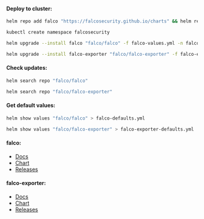 #### Deploy to cluster:
```bash
helm repo add falco "https://falcosecurity.github.io/charts" && helm repo update
```
```bash
kubectl create namespace falcosecurity
```
```bash
helm upgrade --install falco "falco/falco" -f falco-values.yml -n falcosecurity --version "4.2.5"
```
```bash
helm upgrade --install falco-exporter "falco/falco-exporter" -f falco-exporter-values.yml -n falcosecurity --version "0.9.11"
```

#### Check updates:
```bash
helm search repo "falco/falco"
```
```bash
helm search repo "falco/falco-exporter"
```

#### Get default values:
```bash
helm show values "falco/falco" > falco-defaults.yml
```
```bash
helm show values "falco/falco-exporter" > falco-exporter-defaults.yml
```

#### falco:
- [Docs](https://falco.org/docs/)
- [Chart](https://github.com/falcosecurity/charts/tree/master/charts/falco)
- [Releases](https://github.com/falcosecurity/falco/releases)

#### falco-exporter:
- [Docs](https://github.com/falcosecurity/falco-exporter/blob/master/README.md)
- [Chart](https://github.com/falcosecurity/charts/tree/master/charts/falco-exporter)
- [Releases](https://github.com/falcosecurity/falco-exporter/releases)
